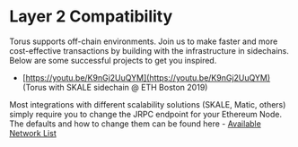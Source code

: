 # Layer 2 Compatibility

Torus supports off-chain environments. Join us to make faster and more cost-effective transactions by building with the infrastructure in sidechains. Below are some successful projects to get you inspired.

* [https://youtu.be/K9nGj2UuQYM](https://youtu.be/K9nGj2UuQYM) \(Torus with SKALE sidechain @ ETH Boston 2019\)

Most integrations with different scalability solutions \(SKALE, Matic, others\) simply require you to change the JRPC endpoint for your Ethereum Node. The defaults and how to change them can be found here - [Available Network List](networklist.md)

